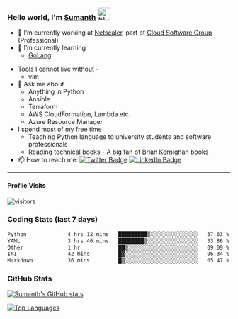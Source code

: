 ### Hello world, I'm [Sumanth](https://www.linkedin.com/in/sumanth-lingappa/) <img src="https://user-images.githubusercontent.com/1303154/88677602-1635ba80-d120-11ea-84d8-d263ba5fc3c0.gif" width="28px" alt="hi">

* 🔭 I’m currently working at [Netscaler](https://github.com/netscaler), part of [Cloud Software Group](https://cloud.com) (Professional)
* 🌱 I’m currently learning 
  + [GoLang](https://golang.org/)
<!-- - 👯 I’m looking to collaborate on -->
<!-- - 🤔 I’m looking for help with -->
* Tools I cannot live without - 
  + vim
* 💬 Ask me about
  + Anything in Python
  + Ansible
  + Terraform
  + AWS CloudFormation, Lambda etc.
  + Azure Resource Manager
* I spend most of my free time
  + Teaching Python language to university students and software professionals
  + Reading technical books - A big fan of [Brian Kernighan](https://en.wikipedia.org/wiki/Brian_Kernighan) books
* 📫 How to reach me:
[![Twitter Badge](https://img.shields.io/badge/-@SumanthLingappa-1ca0f1?style=flat&labelColor=1ca0f1&logo=twitter&logoColor=white&link=https://twitter.com/SumanthLingappa)](https://twitter.com/SumanthLingappa)
[![LinkedIn Badge](https://img.shields.io/badge/-sumanth%20lingappa-%230077B5.svg?style=for-the-badge&logo=linkedin&logoColor=white&link=https://www.linkedin.com/in/sumanth-lingappa/)](https://www.linkedin.com/in/sumanth-lingappa/)
<!-- - 😄 Pronouns: -->
<!-- - ⚡ Fun fact: -->

---

#### Profile Visits

![visitors](https://visitor-badge.glitch.me/badge?page_id=sumanth-lingappa.sumanth-lingappa)

### Coding Stats (last 7 days)

<!--START_SECTION:waka-->

```txt
Python             4 hrs 12 mins   █████████▒░░░░░░░░░░░░░░░   37.63 %
YAML               3 hrs 46 mins   ████████▒░░░░░░░░░░░░░░░░   33.86 %
Other              1 hr            ██▒░░░░░░░░░░░░░░░░░░░░░░   09.09 %
INI                42 mins         █▓░░░░░░░░░░░░░░░░░░░░░░░   06.34 %
Markdown           36 mins         █▒░░░░░░░░░░░░░░░░░░░░░░░   05.47 %
```

<!--END_SECTION:waka-->

### GitHub Stats

[![Sumanth's GitHub stats](https://github-readme-stats.vercel.app/api?username=sumanth-lingappa&count_private=true&show_icons=true&theme=cobalt)](https://github.com/sumanth-lingappa)

[![Top Languages](https://github-readme-stats.vercel.app/api/top-langs/?username=sumanth-lingappa&layout=compact)](https://github.com/sumanth-lingappa)

